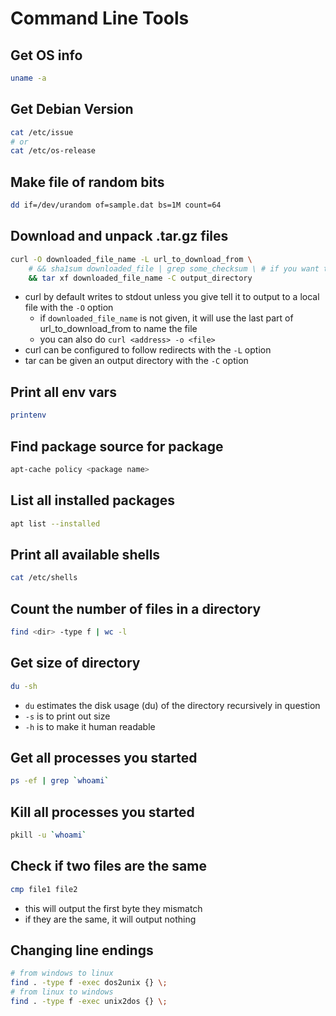 # Command Line Tools

## Get OS info
```bash
uname -a
```

## Get Debian Version
```bash
cat /etc/issue
# or
cat /etc/os-release
```

## Make file of random bits
```bash
dd if=/dev/urandom of=sample.dat bs=1M count=64
```

## Download and unpack .tar.gz files
```bash
curl -O downloaded_file_name -L url_to_download_from \
    # && sha1sum downloaded_file | grep some_checksum \ # if you want to do integrity checking
    && tar xf downloaded_file_name -C output_directory
```
- curl by default writes to stdout unless you give tell it to output to a local file with the `-O` option
  - if `downloaded_file_name` is not given, it will use the last part of url_to_download_from to name the file
  - you can also do `curl <address> -o <file>`
- curl can be configured to follow redirects with the `-L` option
- tar can be given an output directory with the `-C` option

## Print all env vars
```bash
printenv
```

## Find package source for package
```bash
apt-cache policy <package name>
```

## List all installed packages
```bash
apt list --installed
```

## Print all available shells
```bash
cat /etc/shells
```

## Count the number of files in a directory
```bash
find <dir> -type f | wc -l
```

## Get size of directory
```bash
du -sh
```
- `du` estimates the disk usage (du) of the directory recursively in question
- `-s` is to print out size
- `-h` is to make it human readable

## Get all processes you started
```bash
ps -ef | grep `whoami`
```

## Kill all processes you started
```bash
pkill -u `whoami`
```

## Check if two files are the same
```bash
cmp file1 file2
```
- this will output the first byte they mismatch
- if they are the same, it will output nothing

## Changing line endings
```bash
# from windows to linux
find . -type f -exec dos2unix {} \;
# from linux to windows
find . -type f -exec unix2dos {} \;
```